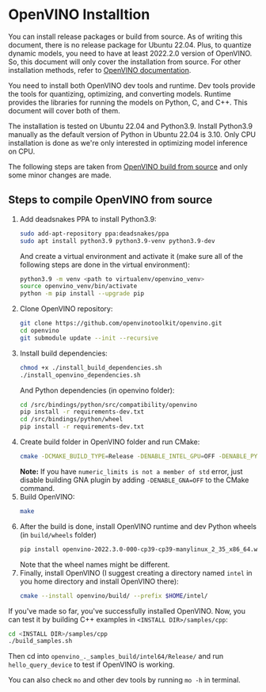 # OpenVINO Installtion
You can install release packages or build from source. As of writing this document, there is no release package for Ubuntu 22.04. Plus, to quantize dynamic models, you need to have at least 2022.2.0 version of OpenVINO. So, this document will only cover the installation from source. For other installation methods, refer to [OpenVINO documentation](https://docs.openvino.ai/latest/openvino_docs_install_guides_overview.html).

You need to install both OpenVINO dev tools and runtime. Dev tools provide the tools for quantizing, optimizing, and converting models. Runtime provides the libraries for running the models on Python, C, and C++. This document will cover both of them.

The installation is tested on Ubuntu 22.04 and Python3.9. Install Python3.9 manually as the default version of Python in Ubuntu 22.04 is 3.10. Only CPU installation is done as we're only interested in optimizing model inference on CPU.

The following steps are taken from [OpenVINO build from source](https://github.com/openvinotoolkit/openvino/wiki/BuildingCode) and only some minor changes are made.

## Steps to compile OpenVINO from source
1. Add deadsnakes PPA to install Python3.9:
    ```bash
    sudo add-apt-repository ppa:deadsnakes/ppa 
    sudo apt install python3.9 python3.9-venv python3.9-dev
    ```
    And create a virtual environment and activate it (make sure all of the following steps are done in the virtual environment):
    ```bash
    python3.9 -m venv <path to virtualenv/openvino_venv>
    source openvino_venv/bin/activate
    python -m pip install --upgrade pip
    ```
2. Clone OpenVINO repository:
    ```bash
    git clone https://github.com/openvinotoolkit/openvino.git
    cd openvino
    git submodule update --init --recursive
    ```
3. Install build dependencies:
    ```bash
    chmod +x ./install_build_dependencies.sh
    ./install_openvino_dependencies.sh
    ```
    And Python dependencies (in openvino folder):
    ```bash
    cd /src/bindings/python/src/compatibility/openvino
    pip install -r requirements-dev.txt
    cd /src/bindings/python/wheel
    pip install -r requirements-dev.txt
    ```
4. Create build folder in OpenVINO folder and run CMake:
    ```bash
    cmake -DCMAKE_BUILD_TYPE=Release -DENABLE_INTEL_GPU=OFF -DENABLE_PYTHON=ON -DPYTHON_EXECUTABLE=`which python` -DENABLE_WHEEL=ON ..
    ```
    **Note:** If you have `numeric_limits is not a member of std` error, just disable building GNA plugin by adding `-DENABLE_GNA=OFF` to the CMake command. 
5. Build OpenVINO:
    ```bash
    make 
    ```
6. After the build is done, install OpenVINO runtime and dev Python wheels (in `build/wheels` folder)
    ```bash
    pip install openvino-2022.3.0-000-cp39-cp39-manylinux_2_35_x86_64.whl openvino_dev-2022.3.0-000-py3-none-any.whl
    ```
    Note that the wheel names might be different.
7. Finally, install OpenVINO (I suggest creating a directory named `intel` in you home directory and install OpenVINO there):
    ```bash
    cmake --install openvino/build/ --prefix $HOME/intel/
    ```

If you've made so far, you've successfully installed OpenVINO. Now, you can test it by building C++ examples in `<INSTALL DIR>/samples/cpp`:

```bash
cd <INSTALL DIR>/samples/cpp
./build_samples.sh
```
Then cd into `openvino_._samples_build/intel64/Release/` and run `hello_query_device` to test if OpenVINO is working. 

You can also check `mo` and other dev tools by running `mo -h` in terminal.
